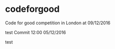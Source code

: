 # codeforgood
Code for good competition in London at 09/12/2016


test Commit 12:00 05/12/2016

test